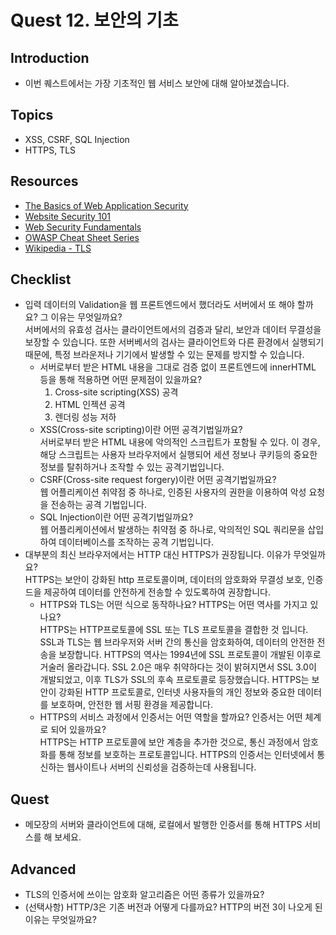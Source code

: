 # Quest 12. 보안의 기초

## Introduction

- 이번 퀘스트에서는 가장 기초적인 웹 서비스 보안에 대해 알아보겠습니다.

## Topics

- XSS, CSRF, SQL Injection
- HTTPS, TLS

## Resources

- [The Basics of Web Application Security](https://martinfowler.com/articles/web-security-basics.html)
- [Website Security 101](https://spyrestudios.com/web-security-101/)
- [Web Security Fundamentals](https://www.shopify.com.ng/partners/blog/web-security-2018)
- [OWASP Cheat Sheet Series](https://cheatsheetseries.owasp.org/)
- [Wikipedia - TLS](https://en.wikipedia.org/wiki/Transport_Layer_Security)

## Checklist

- 입력 데이터의 Validation을 웹 프론트엔드에서 했더라도 서버에서 또 해야 할까요? 그 이유는 무엇일까요?  
  서버에서의 유효성 검사는 클라이언트에서의 검증과 달리, 보안과 데이터 무결성을 보장할 수 있습니다. 또한 서버베서의 검사는 클라이언트와 다른 환경에서 실행되기 때문에, 특정 브라운저나 기기에서 발생할 수 있는 문제를 방지할 수 있습니다.
  - 서버로부터 받은 HTML 내용을 그대로 검증 없이 프론트엔드에 innerHTML 등을 통해 적용하면 어떤 문제점이 있을까요?
    1. Cross-site scripting(XSS) 공격
    2. HTML 인젝션 공격
    3. 렌더링 성능 저하
  - XSS(Cross-site scripting)이란 어떤 공격기법일까요?  
    서버로부터 받은 HTML 내용에 악의적인 스크립트가 포함될 수 있다. 이 경우, 해당 스크립트는 사용자 브라우저에서 실행되어 세션 정보나 쿠키등의 중요한 정보를 탈취하거나 조작할 수 있는 공격기법입니다.
  - CSRF(Cross-site request forgery)이란 어떤 공격기법일까요?  
    웹 어플리케이션 취약점 중 하나로, 인증된 사용자의 권한을 이용하여 악성 요청을 전송하는 공격 기법입니다.
  - SQL Injection이란 어떤 공격기법일까요?  
    웹 어플리케이션에서 발생하는 취약점 중 하나로, 악의적인 SQL 쿼리문을 삽입하여 데이터베이스를 조작하는 공격 기법입니다.
- 대부분의 최신 브라우저에서는 HTTP 대신 HTTPS가 권장됩니다. 이유가 무엇일까요?  
  HTTPS는 보안이 강화된 http 프로토콜이며, 데이터의 암호화와 무결성 보호, 인증 드을 제공하여 데이터를 안전하게 전송할 수 있도록하여 권장합니다.
  - HTTPS와 TLS는 어떤 식으로 동작하나요? HTTPS는 어떤 역사를 가지고 있나요?  
    HTTPS는 HTTP프로토콜에 SSL 또는 TLS 프로토콜을 결합한 것 입니다. SSL과 TLS는 웹 브라우저와 서버 간의 통신을 암호화하여, 데이터의 안전한 전송을 보장합니다. HTTPS의 역사는 1994년에 SSL 프로토콜이 개발된 이후로 거술러 올라갑니다. SSL 2.0은 매우 취약하다는 것이 밝혀지면서 SSL 3.0이 개발되었고, 이후 TLS가 SSL의 후속 프로토콜로 등장했습니다. HTTPS는 보안이 강화된 HTTP 프로토콜로, 인터넷 사용자들의 개인 정보와 중요한 데이터를 보호하며, 안전한 웹 서핑 환경을 제공합니다.
  - HTTPS의 서비스 과정에서 인증서는 어떤 역할을 할까요? 인증서는 어떤 체계로 되어 있을까요?  
    HTTPS는 HTTP 프로토콜에 보안 계층을 추가한 것으로, 통신 과정에서 암호화를 통해 정보를 보호하는 프로토콜입니다. HTTPS의 인증서는 인터넷에서 통신하는 웹사이트나 서버의 신뢰성을 검증하는데 사용됩니다.

## Quest

- 메모장의 서버와 클라이언트에 대해, 로컬에서 발행한 인증서를 통해 HTTPS 서비스를 해 보세요.

## Advanced

- TLS의 인증서에 쓰이는 암호화 알고리즘은 어떤 종류가 있을까요?
- (선택사항) HTTP/3은 기존 버전과 어떻게 다를까요? HTTP의 버전 3이 나오게 된 이유는 무엇일까요?
